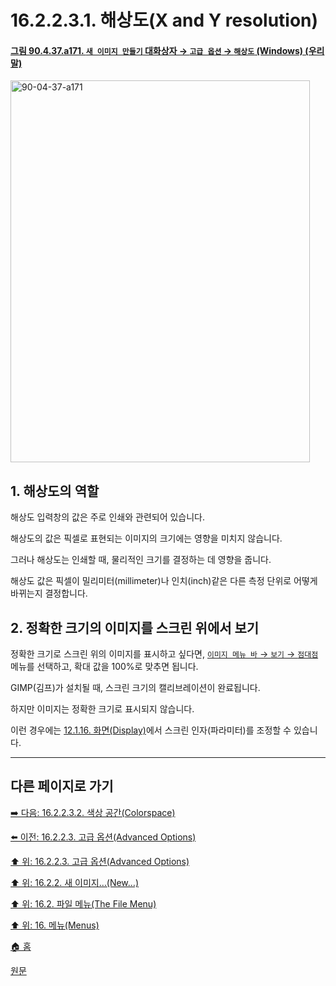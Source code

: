 # 16.2.2.3.1. 해상도(X and Y resolution)

<a id="90-04-37-a171"></a>

#### [그림 90.4.37.a171. `새 이미지 만들기` 대화상자 → `고급 옵션` → `해상도` (Windows) (우리말)](./90-04-0037-create_a_new_image.md#90-04-37-a171)
<img width="479" height="611" alt="90-04-37-a171" src="https://github.com/user-attachments/assets/26f169a4-5a91-4475-8143-b9c48e45a753" />

<a id="16-02-02-03-01-s1"></a>

## 1. 해상도의 역할

해상도 입력창의 값은 주로 인쇄와 관련되어 있습니다.

해상도의 값은 픽셀로 표현되는 이미지의 크기에는 영향을 미치지 않습니다.

그러나 해상도는 인쇄할 때, 물리적인 크기를 결정하는 데 영향을 줍니다.

해상도 값은 픽셀이 밀리미터(millimeter)나 인치(inch)같은 다른 측정 단위로 어떻게 바뀌는지 결정합니다.

<a id="16-02-02-03-01-s2"></a>

## 2. 정확한 크기의 이미지를 스크린 위에서 보기

정확한 크기로 스크린 위의 이미지를 표시하고 싶다면, [`이미지 메뉴 바` → `보기` → `점대점`](./19-glossaryx-dot_for_dot.md) 메뉴를 선택하고, 확대 값을 100%로 맞추면 됩니다.

GIMP(김프)가 설치될 때, 스크린 크기의 캘리브레이션이 완료됩니다.

하지만 이미지는 정확한 크기로 표시되지 않습니다.

이런 경우에는 [12.1.16. 화면(Display)](./12-01-16-00-display.md)에서  스크린 인자(파라미터)를 조정할 수 있습니다.

***

## 다른 페이지로 가기

[➡️ 다음: 16.2.2.3.2. 색상 공간(Colorspace)](./16-02-02-03-02-colorspace.md)

[⬅️ 이전: 16.2.2.3. 고급 옵션(Advanced Options)](./16-02-02-03-00-advanced_options.md)

[⬆️ 위: 16.2.2.3. 고급 옵션(Advanced Options)](./16-02-02-03-00-advanced_options.md)

[⬆️ 위: 16.2.2. 새 이미지…(New…)](./16-02-02-00-new.md)

[⬆️ 위: 16.2. 파일 메뉴(The File Menu)](./16-02-00-the-file-menu.md)

[⬆️ 위: 16. 메뉴(Menus)](./16-00-menus.md)

[🏠 홈](./00-home.md)

[원문](https://docs.gimp.org/2.10/ko/gimp-file-new.html#idm22657)